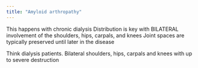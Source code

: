 ```yaml
---
title: "Amyloid arthropathy"
---
```

This happens with chronic dialysis
Distribution is key with BILATERAL involvement of the shoulders, hips, carpals, and knees
Joint spaces are typically preserved until later in the disease

Think dialysis patients. Bilateral shoulders, hips, carpals and knees with up to severe destruction

